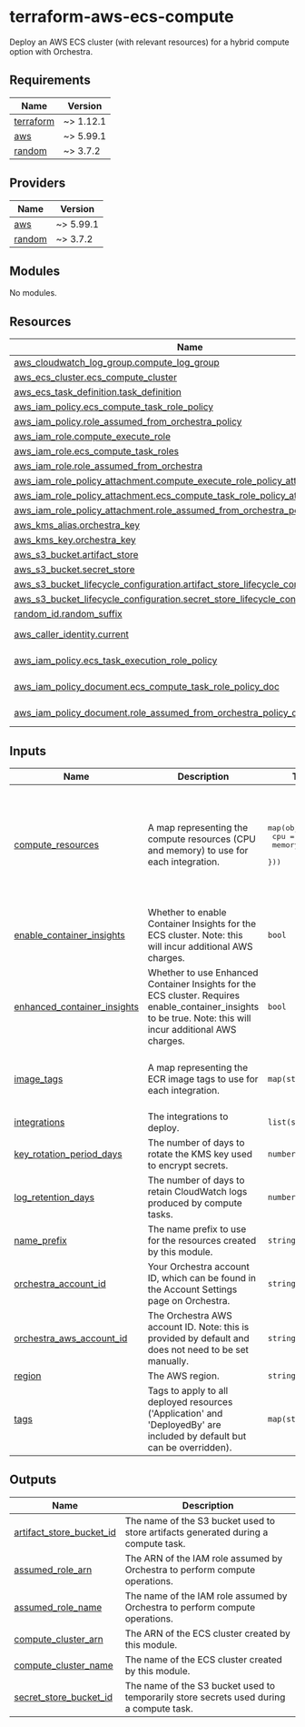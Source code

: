 # terraform-aws-ecs-compute

Deploy an AWS ECS cluster (with relevant resources) for a hybrid compute option with Orchestra.

## Requirements

| Name | Version |
|------|---------|
| <a name="requirement_terraform"></a> [terraform](#requirement\_terraform) | ~> 1.12.1 |
| <a name="requirement_aws"></a> [aws](#requirement\_aws) | ~> 5.99.1 |
| <a name="requirement_random"></a> [random](#requirement\_random) | ~> 3.7.2 |

## Providers

| Name | Version |
|------|---------|
| <a name="provider_aws"></a> [aws](#provider\_aws) | ~> 5.99.1 |
| <a name="provider_random"></a> [random](#provider\_random) | ~> 3.7.2 |

## Modules

No modules.

## Resources

| Name | Type |
|------|------|
| [aws_cloudwatch_log_group.compute_log_group](https://registry.terraform.io/providers/hashicorp/aws/latest/docs/resources/cloudwatch_log_group) | resource |
| [aws_ecs_cluster.ecs_compute_cluster](https://registry.terraform.io/providers/hashicorp/aws/latest/docs/resources/ecs_cluster) | resource |
| [aws_ecs_task_definition.task_definition](https://registry.terraform.io/providers/hashicorp/aws/latest/docs/resources/ecs_task_definition) | resource |
| [aws_iam_policy.ecs_compute_task_role_policy](https://registry.terraform.io/providers/hashicorp/aws/latest/docs/resources/iam_policy) | resource |
| [aws_iam_policy.role_assumed_from_orchestra_policy](https://registry.terraform.io/providers/hashicorp/aws/latest/docs/resources/iam_policy) | resource |
| [aws_iam_role.compute_execute_role](https://registry.terraform.io/providers/hashicorp/aws/latest/docs/resources/iam_role) | resource |
| [aws_iam_role.ecs_compute_task_roles](https://registry.terraform.io/providers/hashicorp/aws/latest/docs/resources/iam_role) | resource |
| [aws_iam_role.role_assumed_from_orchestra](https://registry.terraform.io/providers/hashicorp/aws/latest/docs/resources/iam_role) | resource |
| [aws_iam_role_policy_attachment.compute_execute_role_policy_attachment](https://registry.terraform.io/providers/hashicorp/aws/latest/docs/resources/iam_role_policy_attachment) | resource |
| [aws_iam_role_policy_attachment.ecs_compute_task_role_policy_attachment](https://registry.terraform.io/providers/hashicorp/aws/latest/docs/resources/iam_role_policy_attachment) | resource |
| [aws_iam_role_policy_attachment.role_assumed_from_orchestra_policy_attachment](https://registry.terraform.io/providers/hashicorp/aws/latest/docs/resources/iam_role_policy_attachment) | resource |
| [aws_kms_alias.orchestra_key](https://registry.terraform.io/providers/hashicorp/aws/latest/docs/resources/kms_alias) | resource |
| [aws_kms_key.orchestra_key](https://registry.terraform.io/providers/hashicorp/aws/latest/docs/resources/kms_key) | resource |
| [aws_s3_bucket.artifact_store](https://registry.terraform.io/providers/hashicorp/aws/latest/docs/resources/s3_bucket) | resource |
| [aws_s3_bucket.secret_store](https://registry.terraform.io/providers/hashicorp/aws/latest/docs/resources/s3_bucket) | resource |
| [aws_s3_bucket_lifecycle_configuration.artifact_store_lifecycle_config](https://registry.terraform.io/providers/hashicorp/aws/latest/docs/resources/s3_bucket_lifecycle_configuration) | resource |
| [aws_s3_bucket_lifecycle_configuration.secret_store_lifecycle_config](https://registry.terraform.io/providers/hashicorp/aws/latest/docs/resources/s3_bucket_lifecycle_configuration) | resource |
| [random_id.random_suffix](https://registry.terraform.io/providers/hashicorp/random/latest/docs/resources/id) | resource |
| [aws_caller_identity.current](https://registry.terraform.io/providers/hashicorp/aws/latest/docs/data-sources/caller_identity) | data source |
| [aws_iam_policy.ecs_task_execution_role_policy](https://registry.terraform.io/providers/hashicorp/aws/latest/docs/data-sources/iam_policy) | data source |
| [aws_iam_policy_document.ecs_compute_task_role_policy_doc](https://registry.terraform.io/providers/hashicorp/aws/latest/docs/data-sources/iam_policy_document) | data source |
| [aws_iam_policy_document.role_assumed_from_orchestra_policy_doc](https://registry.terraform.io/providers/hashicorp/aws/latest/docs/data-sources/iam_policy_document) | data source |

## Inputs

| Name | Description | Type | Default | Required |
|------|-------------|------|---------|:--------:|
| <a name="input_compute_resources"></a> [compute\_resources](#input\_compute\_resources) | A map representing the compute resources (CPU and memory) to use for each integration. | <pre>map(object({<br/>    cpu    = number<br/>    memory = number<br/>  }))</pre> | <pre>{<br/>  "dbt_core": {<br/>    "cpu": 4096,<br/>    "memory": 8192<br/>  },<br/>  "python": {<br/>    "cpu": 2048,<br/>    "memory": 4096<br/>  }<br/>}</pre> | no |
| <a name="input_enable_container_insights"></a> [enable\_container\_insights](#input\_enable\_container\_insights) | Whether to enable Container Insights for the ECS cluster. Note: this will incur additional AWS charges. | `bool` | `false` | no |
| <a name="input_enhanced_container_insights"></a> [enhanced\_container\_insights](#input\_enhanced\_container\_insights) | Whether to use Enhanced Container Insights for the ECS cluster. Requires enable\_container\_insights to be true. Note: this will incur additional AWS charges. | `bool` | `false` | no |
| <a name="input_image_tags"></a> [image\_tags](#input\_image\_tags) | A map representing the ECR image tags to use for each integration. | `map(string)` | <pre>{<br/>  "dbt_core": "2025.05.30-1",<br/>  "python": "2025.05.30-1"<br/>}</pre> | no |
| <a name="input_integrations"></a> [integrations](#input\_integrations) | The integrations to deploy. | `list(string)` | n/a | yes |
| <a name="input_key_rotation_period_days"></a> [key\_rotation\_period\_days](#input\_key\_rotation\_period\_days) | The number of days to rotate the KMS key used to encrypt secrets. | `number` | `365` | no |
| <a name="input_log_retention_days"></a> [log\_retention\_days](#input\_log\_retention\_days) | The number of days to retain CloudWatch logs produced by compute tasks. | `number` | `90` | no |
| <a name="input_name_prefix"></a> [name\_prefix](#input\_name\_prefix) | The name prefix to use for the resources created by this module. | `string` | n/a | yes |
| <a name="input_orchestra_account_id"></a> [orchestra\_account\_id](#input\_orchestra\_account\_id) | Your Orchestra account ID, which can be found in the Account Settings page on Orchestra. | `string` | n/a | yes |
| <a name="input_orchestra_aws_account_id"></a> [orchestra\_aws\_account\_id](#input\_orchestra\_aws\_account\_id) | The Orchestra AWS account ID. Note: this is provided by default and does not need to be set manually. | `string` | `"355563318157"` | no |
| <a name="input_region"></a> [region](#input\_region) | The AWS region. | `string` | n/a | yes |
| <a name="input_tags"></a> [tags](#input\_tags) | Tags to apply to all deployed resources ('Application' and 'DeployedBy' are included by default but can be overridden). | `map(string)` | `{}` | no |

## Outputs

| Name | Description |
|------|-------------|
| <a name="output_artifact_store_bucket_id"></a> [artifact\_store\_bucket\_id](#output\_artifact\_store\_bucket\_id) | The name of the S3 bucket used to store artifacts generated during a compute task. |
| <a name="output_assumed_role_arn"></a> [assumed\_role\_arn](#output\_assumed\_role\_arn) | The ARN of the IAM role assumed by Orchestra to perform compute operations. |
| <a name="output_assumed_role_name"></a> [assumed\_role\_name](#output\_assumed\_role\_name) | The name of the IAM role assumed by Orchestra to perform compute operations. |
| <a name="output_compute_cluster_arn"></a> [compute\_cluster\_arn](#output\_compute\_cluster\_arn) | The ARN of the ECS cluster created by this module. |
| <a name="output_compute_cluster_name"></a> [compute\_cluster\_name](#output\_compute\_cluster\_name) | The name of the ECS cluster created by this module. |
| <a name="output_secret_store_bucket_id"></a> [secret\_store\_bucket\_id](#output\_secret\_store\_bucket\_id) | The name of the S3 bucket used to temporarily store secrets used during a compute task. |
